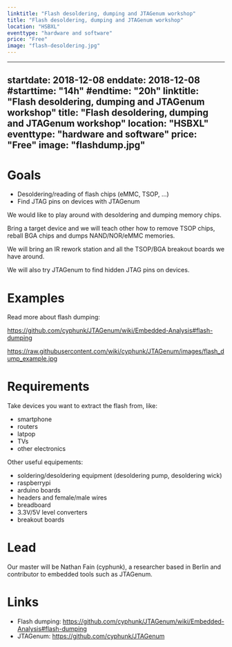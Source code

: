 ```yaml
---
linktitle: "Flash desoldering, dumping and JTAGenum workshop"
title: "Flash desoldering, dumping and JTAGenum workshop"
location: "HSBXL"
eventtype: "hardware and software"
price: "Free"
image: "flash-desoldering.jpg"
---
```

---
startdate:  2018-12-08
enddate: 2018-12-08
#starttime: "14h"
#endtime: "20h"
linktitle: "Flash desoldering, dumping and JTAGenum workshop"
title: "Flash desoldering, dumping and JTAGenum workshop"
location: "HSBXL"
eventtype: "hardware and software"
price: "Free"
image: "flashdump.jpg"
---

Goals
=====

* Desoldering/reading of flash chips (eMMC, TSOP, ...)
* Find JTAG pins on devices with JTAGenum

We would like to play around with desoldering and dumping memory chips.

Bring a target device and we will teach other how to remove TSOP chips, reball BGA chips and dumps NAND/NOR/eMMC memories.

We will bring an IR rework station and all the TSOP/BGA breakout boards we have around.

We will also try JTAGenum to find hidden JTAG pins on devices.

Examples
========

Read more about flash dumping:

https://github.com/cyphunk/JTAGenum/wiki/Embedded-Analysis#flash-dumping

https://raw.githubusercontent.com/wiki/cyphunk/JTAGenum/images/flash_dump_example.jpg


Requirements
============

Take devices you want to extract the flash from, like:

* smartphone
* routers
* latpop
* TVs
* other electronics

Other useful equipements:

* soldering/desoldering equipment (desoldering pump, desoldering wick)
* raspberrypi
* arduino boards
* headers and female/male wires
* breadboard
* 3.3V/5V level converters
* breakout boards

Lead
====

Our master will be Nathan Fain (cyphunk), a researcher based in Berlin and contributor to embedded tools such as JTAGenum.

Links
=====

* Flash dumping: https://github.com/cyphunk/JTAGenum/wiki/Embedded-Analysis#flash-dumping
* JTAGenum: https://github.com/cyphunk/JTAGenum